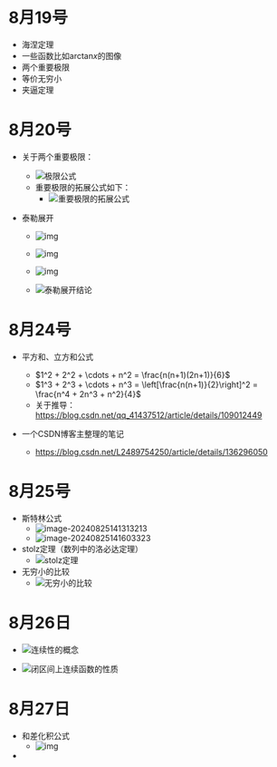 # 8月19号

- 海涅定理
- 一些函数比如$\text{arctan}x$的图像
- 两个重要极限
- 等价无穷小
- 夹逼定理

# 8月20号

- 关于两个重要极限：
  - ![极限公式](https://i-blog.csdnimg.cn/blog_migrate/60a755678d7cddfda2debc33fdf1c5de.jpeg)
  - 重要极限的拓展公式如下：
    - ![重要极限的拓展公式](https://i-blog.csdnimg.cn/blog_migrate/5af62c513cf4c84be2f62d95626da6b1.jpeg)
  
- 泰勒展开
  - ![img](https://pic4.zhimg.com/v2-8d85d36c6b00dd2c97e9921c88e0398b_r.jpg)
  
  - ![img](https://pic1.zhimg.com/v2-25913a8a08a5a673cfc4f5cb0b738f0c_b.jpg)
  
  - ![img](https://pic3.zhimg.com/v2-6e89a95973a76a0153f07908c80b8ab6_b.jpg)
  
  - ![泰勒展开结论](https://pic4.zhimg.com/80/v2-3e74a4c40c2fc7ae72df08f4f0a5cb53_720w.webp)
  
    



# 8月24号

- 平方和、立方和公式
  - $1^2 + 2^2 + \cdots + n^2 = \frac{n(n+1)(2n+1)}{6}$
  - $1^3 + 2^3 + \cdots + n^3 = \left[\frac{n(n+1)}{2}\right]^2 = \frac{n^4 + 2n^3 + n^2}{4}$
  - 关于推导：https://blog.csdn.net/qq_41437512/article/details/109012449

- 一个CSDN博客主整理的笔记
  - https://blog.csdn.net/L2489754250/article/details/136296050



# 8月25号

- 斯特林公式
  - ![image-20240825141313213](C:\Users\12895\AppData\Roaming\Typora\typora-user-images\image-20240825141313213.png)
  - ![image-20240825141603323](C:\Users\12895\AppData\Roaming\Typora\typora-user-images\image-20240825141603323.png)
- stolz定理（数列中的洛必达定理）
  - ![stolz定理](https://pic1.zhimg.com/v2-56883f32e0c035895be56cf928a18d28_b.jpg)
- 无穷小的比较
  - ![无穷小的比较](C:\Users\12895\AppData\Roaming\Typora\typora-user-images\image-20240825163814580.png)

# 8月26日

- ![连续性的概念](C:\Users\12895\AppData\Roaming\Typora\typora-user-images\image-20240826104150097.png)



- ![闭区间上连续函数的性质](C:\Users\12895\AppData\Roaming\Typora\typora-user-images\image-20240826111355318.png)

# 8月27日

- 和差化积公式
  - ![img](https://pic2.zhimg.com/v2-d792428d707799e16b68c9830a147715_r.jpg)
- 
